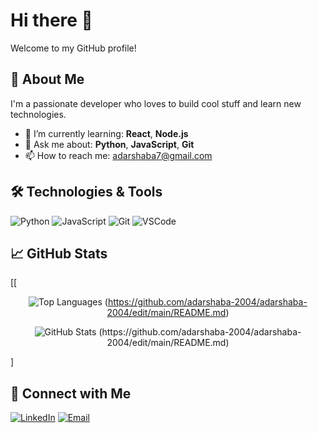 # Hi there 👋

Welcome to my GitHub profile!

## 🚀 About Me
I'm a passionate developer who loves to build cool stuff and learn new technologies.

- 🌱 I’m currently learning: **React**, **Node.js**
- 💬 Ask me about: **Python**, **JavaScript**, **Git**
- 📫 How to reach me: [adarshaba7@gmail.com](mailto:adarshaba7@gmail.com)

## 🛠️ Technologies & Tools
![Python](https://img.shields.io/badge/Python-3776AB?style=flat&logo=python&logoColor=white)
![JavaScript](https://img.shields.io/badge/JavaScript-F7DF1E?style=flat&logo=javascript&logoColor=black)
![Git](https://img.shields.io/badge/Git-F05032?style=flat&logo=git&logoColor=white)
![VSCode](https://img.shields.io/badge/VS%20Code-007ACC?style=flat&logo=visual-studio-code&logoColor=white)

## 📈 GitHub Stats
[[<p align="center">
  <img src="https://github-readme-stats.vercel.app/api/top-langs?username=AdarshaBA&show_icons=true&locale=en&layout=compact&theme=radical" alt="Top Languages" />
  (https://github.com/adarshaba-2004/adarshaba-2004/edit/main/README.md)
</p>



<p align="center">
  <img src="https://github-readme-stats.vercel.app/api?username=AdarshaBA&show_icons=true&locale=en&theme=radical" alt="GitHub Stats" />
  (https://github.com/adarshaba-2004/adarshaba-2004/edit/main/README.md)
</p>]






## 🔗 Connect with Me
[![LinkedIn](https://img.shields.io/badge/LinkedIn-Connect-blue?style=for-the-badge&logo=linkedin&logoColor=white)](https://www.linkedin.com/in/adarsha-b-a-87b9a8284)
[![Email](https://img.shields.io/badge/Email-Contact-informational?style=for-the-badge&logo=gmail&logoColor=white)](mailto:adarshaba7@gmail.com)
